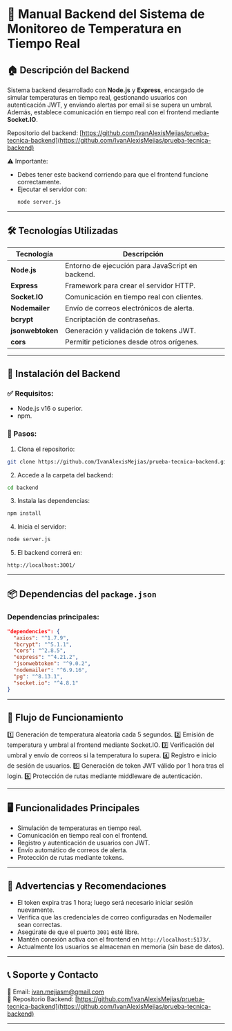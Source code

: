 # 🚀 Manual Backend del Sistema de Monitoreo de Temperatura en Tiempo Real

## 🏠 Descripción del Backend
Sistema backend desarrollado con **Node.js** y **Express**, encargado de simular temperaturas en tiempo real, gestionando usuarios con autenticación JWT, y enviando alertas por email si se supera un umbral. Además, establece comunicación en tiempo real con el frontend mediante **Socket.IO**.

Repositorio del backend: [https://github.com/IvanAlexisMejias/prueba-tecnica-backend](https://github.com/IvanAlexisMejias/prueba-tecnica-backend)

⚠️ Importante:
- Debes tener este backend corriendo para que el frontend funcione correctamente.
- Ejecutar el servidor con:
  ```bash
  node server.js
  ```

---

## 🛠️ Tecnologías Utilizadas

| Tecnología          | Descripción                                              |
|---------------------|----------------------------------------------------------|
| **Node.js**        | Entorno de ejecución para JavaScript en backend.        |
| **Express**        | Framework para crear el servidor HTTP.                   |
| **Socket.IO**      | Comunicación en tiempo real con clientes.                |
| **Nodemailer**     | Envío de correos electrónicos de alerta.                |
| **bcrypt**         | Encriptación de contraseñas.                            |
| **jsonwebtoken**   | Generación y validación de tokens JWT.                  |
| **cors**           | Permitir peticiones desde otros orígenes.               |

---

## 🧩 Instalación del Backend

### ✅ Requisitos:
- Node.js v16 o superior.
- npm.

### 🚀 Pasos:
1. Clona el repositorio:
```bash
git clone https://github.com/IvanAlexisMejias/prueba-tecnica-backend.git
```
2. Accede a la carpeta del backend:
```bash
cd backend
```
3. Instala las dependencias:
```bash
npm install
```
4. Inicia el servidor:
```bash
node server.js
```
5. El backend correrá en:
```
http://localhost:3001/
```

---

## 📦 Dependencias del `package.json`

### Dependencias principales:
```json
"dependencies": {
  "axios": "^1.7.9",
  "bcrypt": "^5.1.1",
  "cors": "^2.8.5",
  "express": "^4.21.2",
  "jsonwebtoken": "^9.0.2",
  "nodemailer": "^6.9.16",
  "pg": "^8.13.1",
  "socket.io": "^4.8.1"
}
```

---

## 🔄 Flujo de Funcionamiento
1️⃣ Generación de temperatura aleatoria cada 5 segundos.
2️⃣ Emisión de temperatura y umbral al frontend mediante Socket.IO.
3️⃣ Verificación del umbral y envío de correos si la temperatura lo supera.
4️⃣ Registro e inicio de sesión de usuarios.
5️⃣ Generación de token JWT válido por 1 hora tras el login.
6️⃣ Protección de rutas mediante middleware de autenticación.

---

## 🖥️ Funcionalidades Principales
- Simulación de temperaturas en tiempo real.
- Comunicación en tiempo real con el frontend.
- Registro y autenticación de usuarios con JWT.
- Envío automático de correos de alerta.
- Protección de rutas mediante tokens.

---

## 📧 Advertencias y Recomendaciones
- El token expira tras 1 hora; luego será necesario iniciar sesión nuevamente.
- Verifica que las credenciales de correo configuradas en Nodemailer sean correctas.
- Asegúrate de que el puerto `3001` esté libre.
- Mantén conexión activa con el frontend en `http://localhost:5173/`.
- Actualmente los usuarios se almacenan en memoria (sin base de datos).

---

## 📞 Soporte y Contacto
📧 Email: [ivan.mejiasm@gmail.com](mailto:ivan.mejiasm@gmail.com)  
🔗 Repositorio Backend: [https://github.com/IvanAlexisMejias/prueba-tecnica-backend](https://github.com/IvanAlexisMejias/prueba-tecnica-backend)

---
